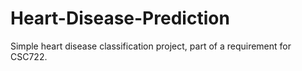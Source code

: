 # Heart-Disease-Prediction
Simple heart disease classification project, part of a requirement for CSC722.
